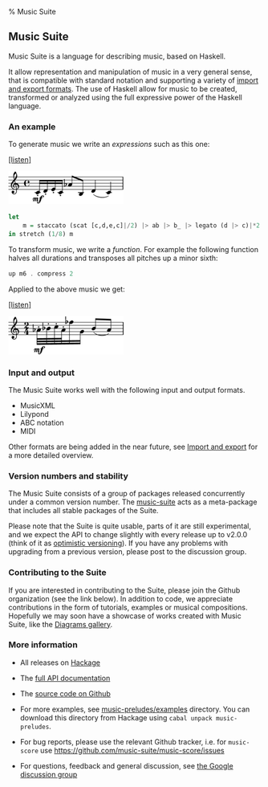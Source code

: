 % Music Suite

## Music Suite

Music Suite is a language for describing music, based on Haskell.

It allow representation and manipulation of music in a very general sense, that is compatible with standard notation and supporting a variety of [import and export formats](#import-and-export). The use of Haskell allow for music to be created, transformed or analyzed using the full expressive power of the Haskell language.


### An example

To generate music we write an *expressions* such as this one:

<div class='haskell-music'>

<div class='haskell-music-listen'><a href='bd193fce5dbf2a7.mid'>[listen]</a></div>

![](bd193fce5dbf2a7x.png)

```haskell
let
    m = staccato (scat [c,d,e,c]|/2) |> ab |> b_ |> legato (d |> c)|*2
in stretch (1/8) m

```

</div>

To transform music, we write a *function*. For example the following function halves all durations and transposes all pitches up a minor sixth:

```haskell
up m6 . compress 2

```

Applied to the above music we get:

<div class='haskell-music-listen'><a href='7eb0a8c9b8d5fa58.mid'>[listen]</a></div>

![](7eb0a8c9b8d5fa58x.png)

### Input and output

The Music Suite works well with the following input and output formats.

* MusicXML
* Lilypond
* ABC notation
* MIDI

Other formats are being added in the near future, see [Import and export](#import-and-export) for a more detailed overview.

### Version numbers and stability

The Music Suite consists of a group of packages released concurrently under a common version number. The [music-suite](http://hackage.haskell.org/package/music-suite) acts as a meta-package that includes all stable packages of the Suite.

Please note that the Suite is quite usable, parts of it are still experimental, and we expect the API to change slightly with every release up to v2.0.0 (think of it as [optimistic versioning](http://semver.org)). If you have any problems with upgrading from a previous version, please post to the discussion group.


### Contributing to the Suite

If you are interested in contributing to the Suite, please join the Github organization (see the link below). In addition to code, we appreciate contributions in the form of tutorials, examples or musical compositions. Hopefully we may soon have a showcase of works created with Music Suite, like the [Diagrams gallery](http://projects.haskell.org/diagrams/gallery.html).

### More information

- All releases on [Hackage](http://hackage.haskell.org/package/music-suite)

- The [full API documentation](/docs/api)

- The [source code on Github](https://github.com/music-suite)

- For more examples, see [music-preludes/examples](https://github.com/music-suite/music-preludes/tree/master/examples) directory. You can download this directory from Hackage using `cabal unpack music-preludes`.

- For bug reports, please use the relevant Github tracker, i.e. for `music-score` use <https://github.com/music-suite/music-score/issues>

- For questions, feedback and general discussion, see [the Google discussion group](http://groups.google.com/d/forum/music-suite-discuss)



<!--
For an introduction, see [User Guide](User-Guide).
-->

[Haskell]:      http://www.haskell.org/haskellwiki/Haskell
[Haskore]:      http://www.haskell.org/haskellwiki/Haskore
[Euterpea]:     http://haskell.cs.yale.edu/euterpea
[Diagrams]:     http://projects.haskell.org/diagrams
[Reactive]:     http://hackage.haskell.org/package/reactive
[dsl]:          http://www.haskell.org/haskellwiki/Embedded_domain_specific_language







